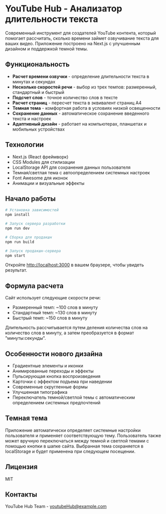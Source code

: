 # YouTube Hub - Анализатор длительности текста

Современный инструмент для создателей YouTube контента, который помогает рассчитать, сколько времени займет озвучивание текста для ваших видео. Приложение построено на Next.js с улучшенным дизайном и поддержкой темной темы.

## Функциональность

- **Расчет времени озвучки** - определение длительности текста в минутах и секундах
- **Несколько скоростей речи** - выбор из трех темпов: размеренный, стандартный и быстрый
- **Подсчет слов** - точное количество слов в тексте
- **Расчет страниц** - пересчет текста в эквивалент страниц A4
- **Темная тема** - комфортная работа в условиях низкой освещенности
- **Сохранение данных** - автоматическое сохранение введенного текста и настроек
- **Адаптивный дизайн** - работает на компьютерах, планшетах и мобильных устройствах

## Технологии

- Next.js (React фреймворк)
- CSS Modules для стилизации
- LocalStorage API для сохранения данных пользователя
- Темная/светлая тема с автоопределением системных настроек
- Font Awesome для иконок
- Анимации и визуальные эффекты

## Начало работы

```bash
# Установка зависимостей
npm install

# Запуск сервера разработки
npm run dev

# Сборка для продакшн
npm run build

# Запуск продакшн-сервера
npm start
```

Откройте [http://localhost:3000](http://localhost:3000) в вашем браузере, чтобы увидеть результат.

## Формула расчета

Сайт использует следующие скорости речи:
- Размеренный темп: ~100 слов в минуту
- Стандартный темп: ~130 слов в минуту
- Быстрый темп: ~150 слов в минуту

Длительность рассчитывается путем деления количества слов на количество слов в минуту, а затем преобразуется в формат "минуты:секунды".

## Особенности нового дизайна

- Градиентные элементы и иконки
- Анимированные переходы и эффекты
- Пульсирующая кнопка воспроизведения
- Карточки с эффектом подъема при наведении
- Современные скругленные формы
- Улучшенная типографика
- Переключатель темной/светлой темы с автоматическим определением системных предпочтений

## Темная тема

Приложение автоматически определяет системные настройки пользователя и применяет соответствующую тему. Пользователь также может вручную переключаться между темной и светлой темами с помощью кнопки в шапке сайта. Выбранная тема сохраняется в localStorage и будет применена при следующем посещении.

## Лицензия

MIT

## Контакты

YouTube Hub Team - youtubeHub@example.com 